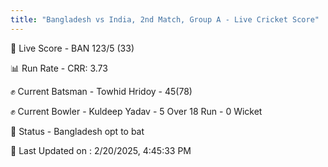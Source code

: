 ```yaml
---
title: "Bangladesh vs India, 2nd Match, Group A - Live Cricket Score"
---
```


🔴 Live Score - BAN 123/5 (33)  

📊 Run Rate - CRR: 3.73  

✊ Current Batsman - Towhid Hridoy - 45(78)  

✊ Current Bowler - Kuldeep Yadav - 5 Over 18 Run - 0 Wicket  

📑 Status - Bangladesh opt to bat

📝 Last Updated on : 2/20/2025, 4:45:33 PM  

